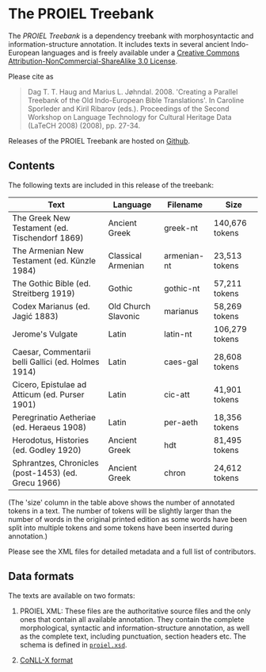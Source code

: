 The PROIEL Treebank
===================

The _PROIEL Treebank_ is a dependency treebank with morphosyntactic and
information-structure annotation. It includes texts in several ancient
Indo-European languages and is freely available under a [Creative Commons
Attribution-NonCommercial-ShareAlike 3.0 License](
http://creativecommons.org/licenses/by-nc-sa/3.0/us/).

Please cite as

> Dag T. T. Haug and Marius L. Jøhndal. 2008. 'Creating a Parallel Treebank of the Old Indo-European Bible Translations'. In Caroline Sporleder and Kiril Ribarov (eds.). Proceedings of the Second Workshop on Language Technology for Cultural Heritage Data (LaTeCH 2008) (2008), pp. 27-34.

Releases of the PROIEL Treebank are hosted on
[Github](https://github.com/proiel/proiel-treebank).

Contents
--------

The following texts are included in this release of the treebank:

  Text                                                | Language            | Filename    | Size
  ----------------------------------------------------|---------------------|-------------|---------------
  The Greek New Testament (ed. Tischendorf 1869)      | Ancient Greek       | greek-nt    | 140,676 tokens
  The Armenian New Testament (ed. Künzle 1984)        | Classical Armenian  | armenian-nt |  23,513 tokens
  The Gothic Bible (ed. Streitberg 1919)              | Gothic              | gothic-nt   |  57,211 tokens
  Codex Marianus (ed. Jagić 1883)                     | Old Church Slavonic | marianus    |  58,269 tokens
  Jerome's Vulgate                                    | Latin               | latin-nt    | 106,279 tokens
  Caesar, Commentarii belli Gallici (ed. Holmes 1914) | Latin               | caes-gal    |  28,608 tokens
  Cicero, Epistulae ad Atticum (ed. Purser 1901)      | Latin               | cic-att     |  41,901 tokens
  Peregrinatio Aetheriae (ed. Heraeus 1908)           | Latin               | per-aeth    |  18,356 tokens
  Herodotus, Histories (ed. Godley 1920)              | Ancient Greek       | hdt         |  81,495 tokens
  Sphrantzes, Chronicles (post-1453) (ed. Grecu 1966) | Ancient Greek       | chron       |  24,612 tokens

(The 'size' column in the table above shows the number of annotated tokens in
a text. The number of tokens will be slightly larger than the number of words
in the original printed edition as some words have been split into multiple
tokens and some tokens have been inserted during annotation.)

Please see the XML files for detailed metadata and a full list of contributors.

Data formats
------------

The texts are available on two formats:

1. PROIEL XML: These files are the authoritative source files and the only ones
that contain all available annotation. They contain the complete morphological,
syntactic and information-structure annotation, as well as the complete text,
including punctuation, section headers etc. The schema is defined in
[`proiel.xsd`](https://github.com/proiel/proiel-treebank/blob/master/proiel.xsd).

2. [CoNLL-X format](http://nextens.uvt.nl/depparse-wiki/DataFormat)
